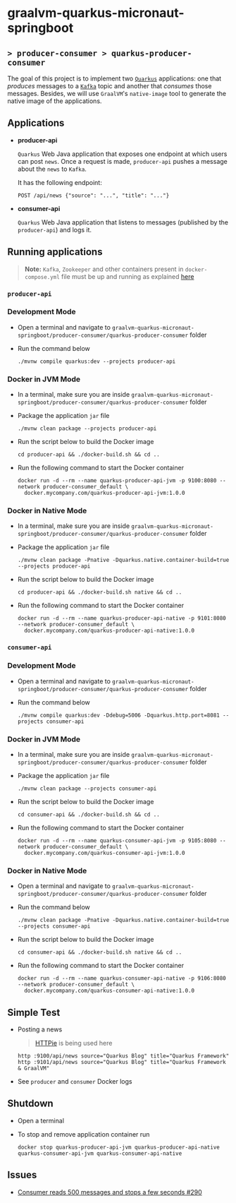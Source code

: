 # graalvm-quarkus-micronaut-springboot
## `> producer-consumer > quarkus-producer-consumer`

The goal of this project is to implement two [`Quarkus`](https://quarkus.io/) applications: one that _produces_ messages to a [`Kafka`](https://kafka.apache.org/) topic and another that _consumes_ those messages. Besides, we will use `GraalVM`'s `native-image` tool to generate the native image of the applications.

## Applications

- **producer-api**

  `Quarkus` Web Java application that exposes one endpoint at which users can post `news`. Once a request is made, `producer-api` pushes a message about the `news` to `Kafka`.

  It has the following endpoint:
  ```
  POST /api/news {"source": "...", "title": "..."}
  ```

- **consumer-api**

  `Quarkus` Web Java application that listens to messages (published by the `producer-api`) and logs it.

## Running applications

> **Note:** `Kafka`, `Zookeeper` and other containers present in `docker-compose.yml` file must be up and running as explained [here](https://github.com/ivangfr/graalvm-quarkus-micronaut-springboot/tree/master/producer-consumer#start-environment)

### `producer-api`

### Development Mode

- Open a terminal and navigate to `graalvm-quarkus-micronaut-springboot/producer-consumer/quarkus-producer-consumer` folder

- Run the command below
  ```
  ./mvnw compile quarkus:dev --projects producer-api
  ```

### Docker in JVM Mode

- In a terminal, make sure you are inside `graalvm-quarkus-micronaut-springboot/producer-consumer/quarkus-producer-consumer` folder

- Package the application `jar` file
  ```
  ./mvnw clean package --projects producer-api
  ```

- Run the script below to build the Docker image
  ```
  cd producer-api && ./docker-build.sh && cd ..
  ```

- Run the following command to start the Docker container
  ```
  docker run -d --rm --name quarkus-producer-api-jvm -p 9100:8080 --network producer-consumer_default \
    docker.mycompany.com/quarkus-producer-api-jvm:1.0.0
  ```

### Docker in Native Mode

- In a terminal, make sure you are inside `graalvm-quarkus-micronaut-springboot/producer-consumer/quarkus-producer-consumer` folder

- Package the application `jar` file
  ```
  ./mvnw clean package -Pnative -Dquarkus.native.container-build=true --projects producer-api
  ```

- Run the script below to build the Docker image
  ```
  cd producer-api && ./docker-build.sh native && cd .. 
  ```

- Run the following command to start the Docker container
  ```
  docker run -d --rm --name quarkus-producer-api-native -p 9101:8080 --network producer-consumer_default \
    docker.mycompany.com/quarkus-producer-api-native:1.0.0
  ```

### `consumer-api`

### Development Mode

- Open a terminal and navigate to `graalvm-quarkus-micronaut-springboot/producer-consumer/quarkus-producer-consumer` folder

- Run the command below
  ```
  ./mvnw compile quarkus:dev -Ddebug=5006 -Dquarkus.http.port=8081 --projects consumer-api
  ```

### Docker in JVM Mode

- In a terminal, make sure you are inside `graalvm-quarkus-micronaut-springboot/producer-consumer/quarkus-producer-consumer` folder

- Package the application `jar` file
  ```
  ./mvnw clean package --projects consumer-api
  ```

- Run the script below to build the Docker image
  ```
  cd consumer-api && ./docker-build.sh && cd ..
  ```

- Run the following command to start the Docker container
  ```
  docker run -d --rm --name quarkus-consumer-api-jvm -p 9105:8080 --network producer-consumer_default \
    docker.mycompany.com/quarkus-consumer-api-jvm:1.0.0
  ```

### Docker in Native Mode

- Open a terminal and navigate to `graalvm-quarkus-micronaut-springboot/producer-consumer/quarkus-producer-consumer` folder

- Run the command below
  ```
  ./mvnw clean package -Pnative -Dquarkus.native.container-build=true --projects consumer-api
  ```

- Run the script below to build the Docker image
  ```
  cd consumer-api && ./docker-build.sh native && cd ..
  ```

- Run the following command to start the Docker container
  ```
  docker run -d --rm --name quarkus-consumer-api-native -p 9106:8080 --network producer-consumer_default \
    docker.mycompany.com/quarkus-consumer-api-native:1.0.0
  ```

## Simple Test

- Posting a news
  > [HTTPie](https://httpie.org/) is being used here
  ```
  http :9100/api/news source="Quarkus Blog" title="Quarkus Framework"
  http :9101/api/news source="Quarkus Blog" title="Quarkus Framework & GraalVM"
  ```
- See `producer` and `consumer` Docker logs

## Shutdown

- Open a terminal

- To stop and remove application container run
  ```
  docker stop quarkus-producer-api-jvm quarkus-producer-api-native quarkus-consumer-api-jvm quarkus-consumer-api-native
  ```

## Issues

- [Consumer reads 500 messages and stops a few seconds #290](https://github.com/smallrye/smallrye-reactive-messaging/issues/290)
